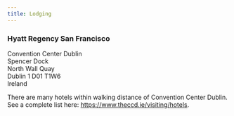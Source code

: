 ```yaml
---
title: Lodging
---
```



### Hyatt Regency San Francisco
Convention Center Dublin<br>
Spencer Dock<br>
North Wall Quay<br> 
Dublin 1 D01 T1W6 <br>
Ireland

There are many hotels within walking distance of Convention Center Dublin. See a complete list here: https://www.theccd.ie/visiting/hotels.

